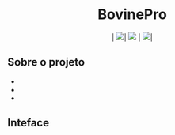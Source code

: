 <h1 align="center">BovinePro</h1>
                                                 
<p align="center">
  | <img src= "https://github.com/MichellDS/BovinoPro/assets/102229729/f785aa1b-3407-40e1-b48d-6616e6a30636)">| <img src= "https://github.com/MichellDS/BovinoPro/assets/102229729/aed954b2-44fe-4f4d-b97e-522547db487d"> | <img src= "https://github.com/MichellDS/BovinoPro/assets/102229729/2b84be45-82c0-4ac7-851d-513d2fac8913">|
</p>

## Sobre o projeto
-
-
-

## Inteface







